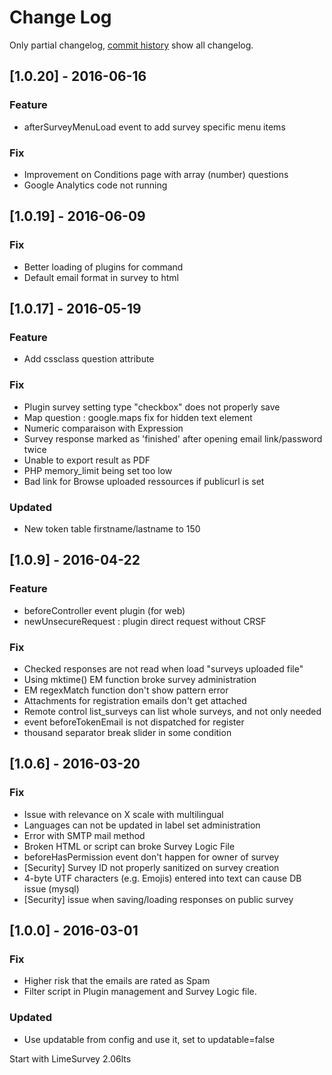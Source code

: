 # Change Log
Only partial changelog, [commit history](https://framagit.org/Shnoulle/LimeSurvey/commits/2.06_SondagesPro) show all changelog.

## [1.0.20] - 2016-06-16
### Feature
- afterSurveyMenuLoad event to add survey specific menu items
### Fix
- Improvement on Conditions page with array (number) questions
- Google Analytics code not running

## [1.0.19] - 2016-06-09
### Fix
- Better loading of plugins for command
- Default email format in survey to html

## [1.0.17] - 2016-05-19
### Feature
- Add cssclass question attribute
### Fix
- Plugin survey setting type "checkbox" does not properly save
- Map question : google.maps fix for hidden text element
- Numeric comparaison with Expression
- Survey response marked as 'finished' after opening email link/password twice
- Unable to export result as PDF
- PHP memory_limit being set too low
- Bad link for Browse uploaded ressources if publicurl is set

### Updated
- New token table firstname/lastname to 150

## [1.0.9] - 2016-04-22
### Feature
- beforeController event plugin (for web)
- newUnsecureRequest : plugin direct request without CRSF
### Fix
- Checked responses are not read when load "surveys uploaded file"
- Using mktime() EM function broke survey administration
- EM regexMatch function don't show pattern error
- Attachments for registration emails don't get attached
- Remote control list_surveys can list whole surveys, and not only needed
- event beforeTokenEmail is not dispatched for register
- thousand separator break slider in some condition

## [1.0.6] - 2016-03-20
### Fix
- Issue with relevance on X scale with multilingual
- Languages can not be updated in label set administration
- Error with SMTP mail method
- Broken HTML or script can broke Survey Logic File
- beforeHasPermission event don't happen for owner of survey
- [Security] Survey ID not properly sanitized on survey creation
- 4-byte UTF characters (e.g. Emojis) entered into text can cause DB issue (mysql)
- [Security] issue when saving/loading responses on public survey

## [1.0.0] - 2016-03-01
### Fix
- Higher risk that the emails are rated as Spam
- Filter script in Plugin management and Survey Logic file.
### Updated
- Use updatable from config and use it, set to updatable=false

Start with LimeSurvey 2.06lts
